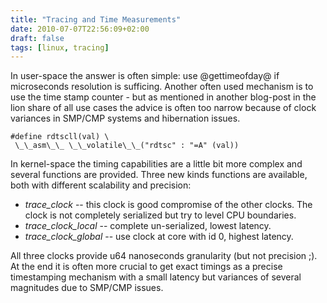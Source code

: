 ```yaml
---
title: "Tracing and Time Measurements"
date: 2010-07-07T22:56:09+02:00
draft: false
tags: [linux, tracing]
---
```


In user-space the answer is often simple: use @gettimeofday@ if microseconds
resolution is sufficing. Another often used mechanism is to use the time stamp
counter - but as mentioned in another blog-post in the lion share of all use
cases the advice is often too narrow because of clock variances in SMP/CMP
systems and hibernation issues.



```
#define rdtscll(val) \
 \_\_asm\_\_ \_\_volatile\_\_("rdtsc" : "=A" (val))

```

In kernel-space the timing capabilities are a little bit more complex and
several functions are provided. Three new kinds functions are available, both
with different scalability and precision:


* *trace\_clock* -- this clock is good compromise of the other clocks. The clock
is not completely serialized but try to level CPU boundaries.
* *trace\_clock\_local* -- complete un-serialized, lowest latency.
* *trace\_clock\_global* -- use clock at core with id 0, highest latency.


All three clocks provide u64 nanoseconds granularity (but not precision ;).
At the end it is often more crucial to get exact timings as a precise
timestamping mechanism with a small latency but variances of several
magnitudes due to SMP/CMP issues.


